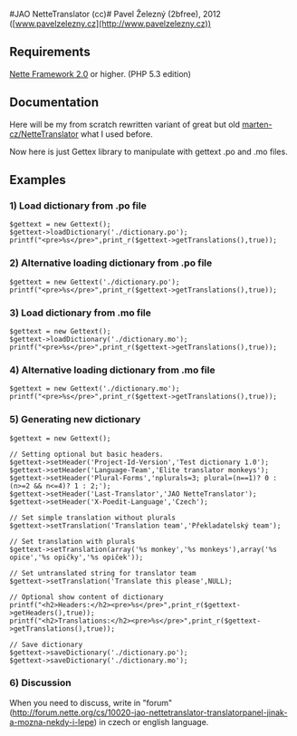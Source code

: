 #JAO NetteTranslator (cc)#
Pavel Železný (2bfree), 2012 ([www.pavelzelezny.cz](http://www.pavelzelezny.cz))

## Requirements ##

[Nette Framework 2.0](http://nette.org) or higher. (PHP 5.3 edition)

## Documentation ##

Here will be my from scratch rewritten variant of great but old [marten-cz/NetteTranslator](https://github.com/marten-cz/NetteTranslator) what I used before.

Now here is just Gettex library to manipulate with gettext .po and .mo files.

## Examples ##

### 1) Load dictionary from .po file ###

	$gettext = new Gettext();
	$gettext->loadDictionary('./dictionary.po');
	printf("<pre>%s</pre>",print_r($gettext->getTranslations(),true));


### 2) Alternative loading dictionary from .po file ###

	$gettext = new Gettext('./dictionary.po');
	printf("<pre>%s</pre>",print_r($gettext->getTranslations(),true));


### 3) Load dictionary from .mo file ###

	$gettext = new Gettext();
	$gettext->loadDictionary('./dictionary.mo');
	printf("<pre>%s</pre>",print_r($gettext->getTranslations(),true));


### 4) Alternative loading dictionary from .mo file ###

	$gettext = new Gettext('./dictionary.mo');
	printf("<pre>%s</pre>",print_r($gettext->getTranslations(),true));


### 5) Generating new dictionary ###

	$gettext = new Gettext();

	// Setting optional but basic headers.
	$gettext->setHeader('Project-Id-Version','Test dictionary 1.0');
	$gettext->setHeader('Language-Team','Elite translator monkeys');
	$gettext->setHeader('Plural-Forms','nplurals=3; plural=(n==1)? 0 : (n>=2 && n<=4)? 1 : 2;');
	$gettext->setHeader('Last-Translator','JAO NetteTranslator');
	$gettext->setHeader('X-Poedit-Language','Czech');

	// Set simple translation without plurals
	$gettext->setTranslation('Translation team','Překladatelský team');

	// Set translation with plurals
	$gettext->setTranslation(array('%s monkey','%s monkeys'),array('%s opice','%s opičky','%s opiček'));

	// Set untranslated string for translator team
	$gettext->setTranslation('Translate this please',NULL);

	// Optional show content of dictionary
	printf("<h2>Headers:</h2><pre>%s</pre>",print_r($gettext->getHeaders(),true));
	printf("<h2>Translations:</h2><pre>%s</pre>",print_r($gettext->getTranslations(),true));

	// Save dictionary
	$gettext->saveDictionary('./dictionary.po');
	$gettext->saveDictionary('./dictionary.mo');

### 6) Discussion ###
When you need to discuss, write in "forum"(http://forum.nette.org/cs/10020-jao-nettetranslator-translatorpanel-jinak-a-mozna-nekdy-i-lepe) in czech or english language.